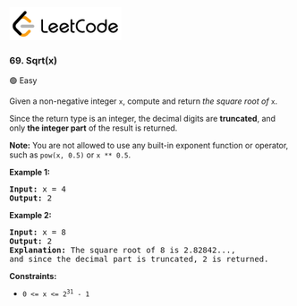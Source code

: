 <a href="https://leetcode.com/problems/sqrtx/">
    <img src="/leetcode-logo.png" style="width:200px" alt="LeetCode"/>
</a>

### 69. Sqrt(x)

:green_circle: Easy

Given a non-negative integer `x`, compute and return _the square root of_ `x`.

Since the return type is an integer, the decimal digits are __truncated__, and
only __the integer part__ of the result is returned.

__Note:__ You are not allowed to use any built-in exponent function or operator,
such as `pow(x, 0.5)` or `x ** 0.5`.

__Example 1:__
<pre>
<b>Input:</b> x = 4
<b>Output:</b> 2
</pre>

__Example 2:__
<pre>
<b>Input:</b> x = 8
<b>Output:</b> 2
<b>Explanation:</b> The square root of 8 is 2.82842..., 
and since the decimal part is truncated, 2 is returned.
</pre>

__Constraints:__

* <code>0 <= x <= 2<sup>31</sup> - 1</code>
